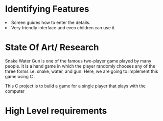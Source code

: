 # Identifying Features

<li> Screen guides how to enter the details.</li>
<li>  Very friendly interface and even children can use it.</li>

# State Of Art/ Research

Snake Water Gun is one of the famous two-player game played by many people. It is a hand game in which the player randomly chooses any of the three forms i.e. snake, water, and gun. Here, we are going to implement this game using C . 

This C project is to build a game for a single player that plays with the computer

# High Level requirements
